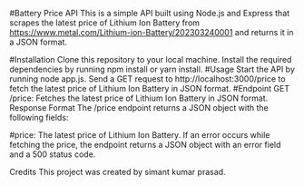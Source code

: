 #Battery Price API
This is a simple API built using Node.js and Express that scrapes the latest price of Lithium Ion Battery from https://www.metal.com/Lithium-ion-Battery/202303240001 and returns it in a JSON format.

#Installation
Clone this repository to your local machine.
Install the required dependencies by running npm install or yarn install.
#Usage
Start the API by running node app.js.
Send a GET request to http://localhost:3000/price to fetch the latest price of Lithium Ion Battery in JSON format.
#Endpoint
GET /price: Fetches the latest price of Lithium Ion Battery in JSON format.
Response Format
The /price endpoint returns a JSON object with the following fields:

#price: The latest price of Lithium Ion Battery.
If an error occurs while fetching the price, the endpoint returns a JSON object with an error field and a 500 status code.

Credits
This project was created by simant kumar prasad.
